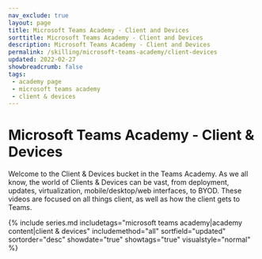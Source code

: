 ```yaml
---
nav_exclude: true
layout: page
title: Microsoft Teams Academy - Client and Devices
sorttitle: Microsoft Teams Academy - Client and Devices
description: Microsoft Teams Academy - Client and Devices
permalink: /skilling/microsoft-teams-academy/client-devices
updated: 2022-02-27
showbreadcrumb: false
tags: 
 - academy page
 - microsoft teams academy
 - client & devices
---
```


# Microsoft Teams Academy - Client & Devices

Welcome to the Client & Devices bucket in the Teams Academy. As we all know, the world of Clients & Devices can be vast, from deployment, updates, virtualization, mobile/desktop/web interfaces, to BYOD. These videos are focused on all things client, as well as how the client gets to Teams. 

{% include series.md 
    includetags="microsoft teams academy|academy content|client & devices" 
    includemethod="all" 
    sortfield="updated" sortorder="desc" showdate="true" showtags="true" 
    visualstyle="normal" 
%}


